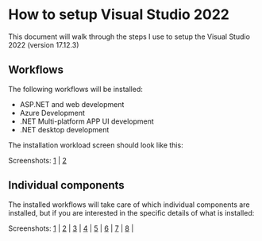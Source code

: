 <!--
    Last updated: 241230
    Visual Studio 2022 version: 17.12.3
-->

# How to setup Visual Studio 2022

This document will walk through the steps I use to setup the Visual Studio 2022 (version 17.12.3)

## Workflows

The following workflows will be installed:

* ASP.NET and web development
* Azure Development
* .NET Multi-platform APP UI development
* .NET desktop development

The installation workload screen should look like this:

Screenshots: [1](./_attachments/installation-workloads-01.png) | [2](./_attachments/installation-workloads-02.png)

## Individual components

The installed workflows will take care of which individual components are installed, but if you are interested in the specific details of what is installed:

Screenshots: [1](./_attachments/installation-individual-components-01.png) | [2](./_attachments/installation-individual-components-02.png) | [3](./_attachments/installation-individual-components-03.png) | [4](./_attachments/installation-individual-components-04.png) | [5](./_attachments/installation-individual-components-05.png) | [6](./_attachments/installation-individual-components-06.png) | [7](./_attachments/installation-individual-components-07.png) | [8](./_attachments/installation-individual-components-08.png) |

